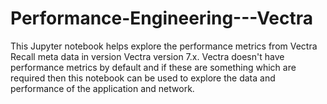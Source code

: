 # Performance-Engineering---Vectra

This Jupyter notebook helps explore the performance metrics from Vectra Recall meta data in version Vectra version 7.x. Vectra doesn't have performance metrics by default and if these are something which are required then this notebook can be used to explore the data and performance of the application and network.
